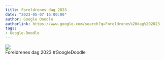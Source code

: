 ```yaml
---
title: Foreldrenes dag 2023
date: "2023-05-07 16:00:00"
author: Google Doodle
authorlink: https://www.google.com/search?q=Foreldrenes%20dag%202023
tags:
- Google-Doodle
---
```

<img src="https://www.google.com/logos/doodles/2023/parents-day-2023-6753651837109868.2-l.png" referrerpolicy="no-referrer"><br>Foreldrenes dag 2023 #GoogleDoodle